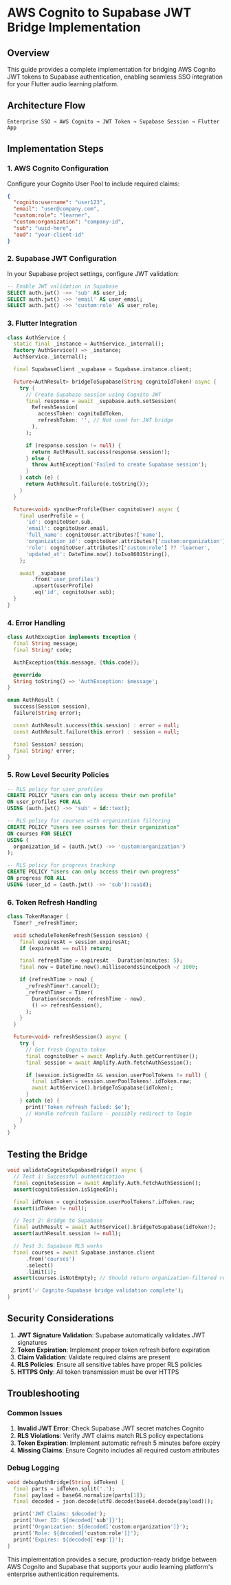 # AWS Cognito to Supabase JWT Bridge Implementation

## Overview

This guide provides a complete implementation for bridging AWS Cognito JWT tokens to Supabase authentication, enabling seamless SSO integration for your Flutter audio learning platform.

## Architecture Flow

```
Enterprise SSO → AWS Cognito → JWT Token → Supabase Session → Flutter App
```

## Implementation Steps

### 1. AWS Cognito Configuration

Configure your Cognito User Pool to include required claims:

```json
{
  "cognito:username": "user123",
  "email": "user@company.com",
  "custom:role": "learner",
  "custom:organization": "company-id",
  "sub": "uuid-here",
  "aud": "your-client-id"
}
```

### 2. Supabase JWT Configuration

In your Supabase project settings, configure JWT validation:

```sql
-- Enable JWT validation in Supabase
SELECT auth.jwt() ->> 'sub' AS user_id;
SELECT auth.jwt() ->> 'email' AS user_email;
SELECT auth.jwt() ->> 'custom:role' AS user_role;
```

### 3. Flutter Integration

```dart
class AuthService {
  static final _instance = AuthService._internal();
  factory AuthService() => _instance;
  AuthService._internal();

  final SupabaseClient _supabase = Supabase.instance.client;

  Future<AuthResult> bridgeToSupabase(String cognitoIdToken) async {
    try {
      // Create Supabase session using Cognito JWT
      final response = await _supabase.auth.setSession(
        RefreshSession(
          accessToken: cognitoIdToken,
          refreshToken: '', // Not used for JWT bridge
        ),
      );

      if (response.session != null) {
        return AuthResult.success(response.session!);
      } else {
        throw AuthException('Failed to create Supabase session');
      }
    } catch (e) {
      return AuthResult.failure(e.toString());
    }
  }

  Future<void> syncUserProfile(User cognitoUser) async {
    final userProfile = {
      'id': cognitoUser.sub,
      'email': cognitoUser.email,
      'full_name': cognitoUser.attributes?['name'],
      'organization_id': cognitoUser.attributes?['custom:organization'],
      'role': cognitoUser.attributes?['custom:role'] ?? 'learner',
      'updated_at': DateTime.now().toIso8601String(),
    };

    await _supabase
        .from('user_profiles')
        .upsert(userProfile)
        .eq('id', cognitoUser.sub);
  }
}
```

### 4. Error Handling

```dart
class AuthException implements Exception {
  final String message;
  final String? code;

  AuthException(this.message, {this.code});

  @override
  String toString() => 'AuthException: $message';
}

enum AuthResult {
  success(Session session),
  failure(String error);

  const AuthResult.success(this.session) : error = null;
  const AuthResult.failure(this.error) : session = null;

  final Session? session;
  final String? error;
}
```

### 5. Row Level Security Policies

```sql
-- RLS policy for user_profiles
CREATE POLICY "Users can only access their own profile"
ON user_profiles FOR ALL
USING (auth.jwt() ->> 'sub' = id::text);

-- RLS policy for courses with organization filtering
CREATE POLICY "Users see courses for their organization"
ON courses FOR SELECT
USING (
  organization_id = (auth.jwt() ->> 'custom:organization')
);

-- RLS policy for progress tracking
CREATE POLICY "Users can only access their own progress"
ON progress FOR ALL
USING (user_id = (auth.jwt() ->> 'sub')::uuid);
```

### 6. Token Refresh Handling

```dart
class TokenManager {
  Timer? _refreshTimer;

  void scheduleTokenRefresh(Session session) {
    final expiresAt = session.expiresAt;
    if (expiresAt == null) return;

    final refreshTime = expiresAt - Duration(minutes: 5);
    final now = DateTime.now().millisecondsSinceEpoch ~/ 1000;

    if (refreshTime > now) {
      _refreshTimer?.cancel();
      _refreshTimer = Timer(
        Duration(seconds: refreshTime - now),
        () => refreshSession(),
      );
    }
  }

  Future<void> refreshSession() async {
    try {
      // Get fresh Cognito token
      final cognitoUser = await Amplify.Auth.getCurrentUser();
      final session = await Amplify.Auth.fetchAuthSession();

      if (session.isSignedIn && session.userPoolTokens != null) {
        final idToken = session.userPoolTokens!.idToken.raw;
        await AuthService().bridgeToSupabase(idToken);
      }
    } catch (e) {
      print('Token refresh failed: $e');
      // Handle refresh failure - possibly redirect to login
    }
  }
}
```

## Testing the Bridge

```dart
void validateCognitoSupabaseBridge() async {
  // Test 1: Successful authentication
  final cognitoSession = await Amplify.Auth.fetchAuthSession();
  assert(cognitoSession.isSignedIn);

  final idToken = cognitoSession.userPoolTokens?.idToken.raw;
  assert(idToken != null);

  // Test 2: Bridge to Supabase
  final authResult = await AuthService().bridgeToSupabase(idToken!);
  assert(authResult.session != null);

  // Test 3: Supabase RLS works
  final courses = await Supabase.instance.client
      .from('courses')
      .select()
      .limit(1);
  assert(courses.isNotEmpty); // Should return organization-filtered results

  print('✅ Cognito-Supabase bridge validation complete');
}
```

## Security Considerations

1. **JWT Signature Validation**: Supabase automatically validates JWT signatures
2. **Token Expiration**: Implement proper token refresh before expiration
3. **Claim Validation**: Validate required claims are present
4. **RLS Policies**: Ensure all sensitive tables have proper RLS policies
5. **HTTPS Only**: All token transmission must be over HTTPS

## Troubleshooting

### Common Issues

1. **Invalid JWT Error**: Check Supabase JWT secret matches Cognito
2. **RLS Violations**: Verify JWT claims match RLS policy expectations
3. **Token Expiration**: Implement automatic refresh 5 minutes before expiry
4. **Missing Claims**: Ensure Cognito includes all required custom attributes

### Debug Logging

```dart
void debugAuthBridge(String idToken) {
  final parts = idToken.split('.');
  final payload = base64.normalize(parts[1]);
  final decoded = json.decode(utf8.decode(base64.decode(payload)));

  print('JWT Claims: $decoded');
  print('User ID: ${decoded['sub']}');
  print('Organization: ${decoded['custom:organization']}');
  print('Role: ${decoded['custom:role']}');
  print('Expires: ${decoded['exp']}');
}
```

This implementation provides a secure, production-ready bridge between AWS Cognito and Supabase that supports your audio learning platform's enterprise authentication requirements.